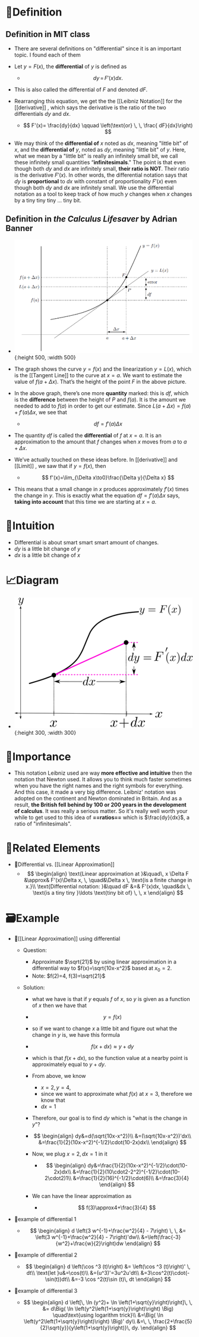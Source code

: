 # 📝Definition
## Definition in MIT class
- There are several definitions on "differential" since it is an important topic. I found each of them
- Let $y=F(x)$, the **differential** of $y$ is defined as
    - $$
      dy \, = \,  F'(x) dx.
      $$
    
- This is also called the differential of $F$ and denoted $dF$.
- Rearranging this equation, we get the the [[Leibniz Notation]] for the [[derivative]] , which says the derivative is the ratio of the two differentials $dy$ and $dx$.
    - $$
      F'(x)= \frac{dy}{dx} \qquad \left(\text{or} \, \, \frac{ dF}{dx}\right)
      $$
    
- We may think of the **differential of** $x$ noted as $dx$, meaning "little bit" of $x$, and the **differential of** $y$, noted as $dy$, meaning "little bit" of $y$. Here, what we mean by a "little bit" is really an infinitely small bit, we call these infinitely small quantities “**infinitesimals**." The point is that even though both $dy$ and $dx$ are infinitely small, **their ratio is NOT**. Their ratio is the derivative $F'(x)$. In other words, the differential notation says that $dy$ is **proportional** to $dx$ with constant of proportionality $F'(x)$ even though both $dy$ and $dx$ are infinitely small. We use the differential notation as a tool to keep track of how much $y$ changes when $x$ changes by a tiny tiny tiny ... tiny bit.

## Definition in *the Calculus Lifesaver* by Adrian Banner
- ![name](../assets/diagram_on_differential.png){:height 500, :width 500}
- The graph shows the curve $y = f(x)$ and the linearization $y = L(x)$, which is the [[Tangent Line]] to the curve at $x = a$. We want to estimate the value of $f(a + \Delta x)$. That’s the height of the point $F$ in the above picture.
- In the above graph, there’s one more **quantity** marked: this is $df$, which is the **difference** between the height of $P$ and $f(a)$. It is the amount we needed to add to $f(a)$ in order to get our estimate. Since $L(a+\Delta x) = f(a)+f'(a)\Delta x$, we see that
    - $$
      df=f'(a)\Delta x
      $$
    
- The quantity $df$ is called the **differential** of $f$ at $x = a$. It is an approximation to the amount that $f$ changes when $x$ moves from $a$ to $a + \Delta x$.
- We’ve actually touched on these ideas before. In [[derivative]] and [[Limit]] , we saw that if $y = f(x)$, then
    - $$
      f'(x)=\lim_{\Delta x\to0}\frac{\Delta y}{\Delta x}
      $$
    
- This means that a small change in $x$ produces approximately $f'(x)$ times the change in $y$. This is exactly what the equation $df = f'(a)\Delta x$ says, **taking into account** that this time we are starting at $x = a$.

# 🧠Intuition
- Differential is about smart smart smart amount of changes.
- $dy$ is a little bit change of $y$
- $dx$ is a little bit change of $x$

# 📈Diagram
- ![name](../assets/images_antider2_Differential.svg){:height 300, :width 300}

# 👑Importance
- This notation Leibniz used are way **more effective and intuitive** then the notation that Newton used. It allows you to think much faster sometimes when you have the right names and the right symbols for everything. And this case, it made a very big difference. Leibniz' notation was adopted on the continent and Newton dominated in Britain. And as a result, **the British fell behind by 100 or 200 years in the development of calculus**. It was really a serious matter. So it's really well worth your while to get used to this idea of **==ratios==** which is $\frac{dy}{dx}$, a ratio of "infinitesimals".

# 🌱Related Elements
- 📌Differential vs. [[Linear Approximation]]
    - $$
      \begin{align}
      \text{Linear approximation at }&\quad\, x \Delta F &\approx& F'(x)\Delta x, \, \quad&\Delta x \, \text{is a finite change in x.}\\
      \text{Differential notation: }&\quad dF &=&  F'(x)dx, \quad&dx \, \text{is a tiny tiny }\ldots \text{tiny bit of} \, \, x 
      \end{align}
      $$
    
# 🗃Example
- 📌[[Linear Approximation]] using differential
    - Question:
        - Approximate $\sqrt{21}$ by using linear approximation in a differential way to $f(x)=\sqrt{10x-x^2}$ based at $x_0=2$.
        - Note: $f(2)=4, f(3)=\sqrt{21}$
        
    - Solution:
        - what we have is that if $y$ equals $f$ of $x$, so $y$ is given as a function of $x$ then we have that
        - $$
          y=f(x)
          $$
        - so if we want to change $x$ a little bit and figure out what the change in $y$ is, we have this formula
        - $$
          f(x+dx)\approx y+dy
          $$
        - which is that $f(x+dx)$, so the function value at a nearby point is approximately equal to $y+dy$.
        - From above, we know
            - $x=2,y=4$,
            - since we want to approximate what $f(x)$ at $x=3$, therefore we know that
            - $dx=1$
            
        - Therefore, our goal is to find $dy$ which is "what is the change in $y$"?
        - $$
          \begin{align}
          dy&=d(\sqrt{10x-x^2})\\
          &=(\sqrt{10x-x^2})'dx\\
          &=\frac{1}{2}(10x-x^2)^{-1/2}\cdot(10-2x)dx\\
          \end{align}
          $$
        - Now, we plug $x=2, dx=1$ in it
            - $$
              \begin{align}
              dy&=\frac{1}{2}(10x-x^2)^{-1/2}\cdot(10-2x)dx\\
              &=\frac{1}{2}(10\cdot2-2^2)^{-1/2}\cdot(10-2\cdot2)1\\
              &=\frac{1}{2}(16)^{-1/2}\cdot(6)\\
              &=\frac{3}{4}
              \end{align}
              $$
            
        - We can have the linear approximation as
            - $$
              f(3)\approx4+\frac{3}{4}
              $$
            
- 📌example of differential 1
    - $$
      \begin{align}
      d \left(3 w^{-1}+\frac{w^2}{4} - 7\right) \, \,  &= \left(3 w^{-1}+\frac{w^2}{4} - 7\right)'dw\\
      &=\left(\frac{-3}{w^2}+\frac{w}{2}\right)dw
      \end{align}
      $$
    
- 📌example of differential 2
    - $$
      \begin{align}
      d \left(\cos ^3 (t)\right) &= \left(\cos ^3 (t)\right)' \, dt\\
      \text{let }u&=\cos(t)\\
      &=(u^3)'=3u^2u'dt\\
      &=3\cos^2(t)\cdot(-\sin(t))dt\\
      &=-3 \cos ^2(t)\sin (t)\, dt
      \end{align}
      $$
    
- 📌example of differential 3
    - $$
      \begin{align}
      d \left[\, \ln (y^2)+ \ln \left(1+\sqrt{y}\right)\right]\, \,  &= d\Big( \ln \left(y^2\left(1+\sqrt{y}\right)\right) \Big) \quad\text{using logarithm trick}\\
      &=\Big( \ln \left(y^2\left(1+\sqrt{y}\right)\right) \Big)' dy\\
      &=\, \,  \frac{2+\frac{5}{2}\sqrt{y}}{y\left(1+\sqrt{y}\right)}\,  dy.
      \end{align}
      $$
    
